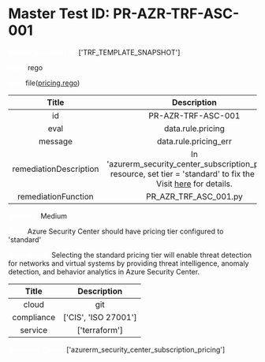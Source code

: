 



# Master Test ID: PR-AZR-TRF-ASC-001


***<font color="white">Master Snapshot Id:</font>*** ['TRF_TEMPLATE_SNAPSHOT']

***<font color="white">type:</font>*** rego

***<font color="white">rule:</font>*** file([pricing.rego])  
  
  
  
  

|Title|Description|
| :---: | :---: |
|id|PR-AZR-TRF-ASC-001|
|eval|data.rule.pricing|
|message|data.rule.pricing_err|
|remediationDescription|In 'azurerm_security_center_subscription_pricing' resource, set tier = 'standard' to fix the issue. Visit <a href='https://registry.terraform.io/providers/hashicorp/azurerm/latest/docs/resources/security_center_subscription_pricing#tier' target='_blank'>here</a> for details.|
|remediationFunction|PR_AZR_TRF_ASC_001.py|


***<font color="white">Severity:</font>*** Medium

***<font color="white">Title:</font>*** Azure Security Center should have pricing tier configured to 'standard'

***<font color="white">Description:</font>*** Selecting the standard pricing tier will enable threat detection for networks and virtual systems by providing threat intelligence, anomaly detection, and behavior analytics in Azure Security Center.  
  
  

|Title|Description|
| :---: | :---: |
|cloud|git|
|compliance|['CIS', 'ISO 27001']|
|service|['terraform']|


***<font color="white">Resource Types:</font>*** ['azurerm_security_center_subscription_pricing']


[pricing.rego]: https://github.com/prancer-io/prancer-compliance-test/tree/master/azure/terraform/pricing.rego
